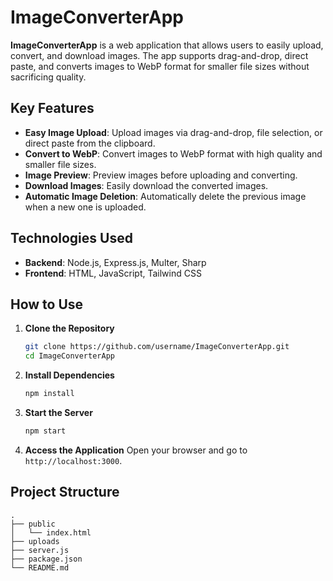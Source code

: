 # ImageConverterApp

**ImageConverterApp** is a web application that allows users to easily upload, convert, and download images. The app supports drag-and-drop, direct paste, and converts images to WebP format for smaller file sizes without sacrificing quality.

## Key Features

- **Easy Image Upload**: Upload images via drag-and-drop, file selection, or direct paste from the clipboard.
- **Convert to WebP**: Convert images to WebP format with high quality and smaller file sizes.
- **Image Preview**: Preview images before uploading and converting.
- **Download Images**: Easily download the converted images.
- **Automatic Image Deletion**: Automatically delete the previous image when a new one is uploaded.

## Technologies Used

- **Backend**: Node.js, Express.js, Multer, Sharp
- **Frontend**: HTML, JavaScript, Tailwind CSS

## How to Use

1. **Clone the Repository**
    ```bash
    git clone https://github.com/username/ImageConverterApp.git
    cd ImageConverterApp
    ```

2. **Install Dependencies**
    ```bash
    npm install
    ```

3. **Start the Server**
    ```bash
    npm start
    ```

4. **Access the Application**
    Open your browser and go to `http://localhost:3000`.

## Project Structure

```plaintext
.
├── public
│   └── index.html
├── uploads
├── server.js
├── package.json
└── README.md
